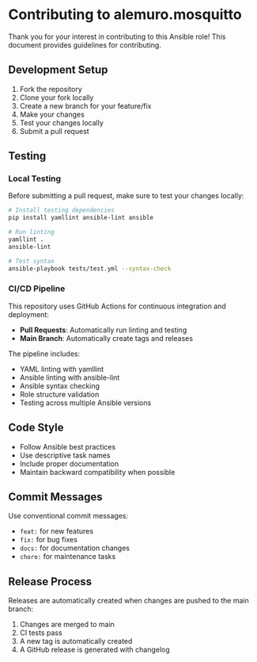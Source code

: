 # Contributing to alemuro.mosquitto

Thank you for your interest in contributing to this Ansible role! This document provides guidelines for contributing.

## Development Setup

1. Fork the repository
2. Clone your fork locally
3. Create a new branch for your feature/fix
4. Make your changes
5. Test your changes locally
6. Submit a pull request

## Testing

### Local Testing

Before submitting a pull request, make sure to test your changes locally:

```bash
# Install testing dependencies
pip install yamllint ansible-lint ansible

# Run linting
yamllint .
ansible-lint

# Test syntax
ansible-playbook tests/test.yml --syntax-check
```

### CI/CD Pipeline

This repository uses GitHub Actions for continuous integration and deployment:

- **Pull Requests**: Automatically run linting and testing
- **Main Branch**: Automatically create tags and releases

The pipeline includes:
- YAML linting with yamllint
- Ansible linting with ansible-lint
- Ansible syntax checking
- Role structure validation
- Testing across multiple Ansible versions

## Code Style

- Follow Ansible best practices
- Use descriptive task names
- Include proper documentation
- Maintain backward compatibility when possible

## Commit Messages

Use conventional commit messages:
- `feat:` for new features
- `fix:` for bug fixes
- `docs:` for documentation changes
- `chore:` for maintenance tasks

## Release Process

Releases are automatically created when changes are pushed to the main branch:
1. Changes are merged to main
2. CI tests pass
3. A new tag is automatically created
4. A GitHub release is generated with changelog